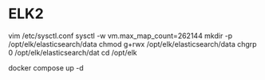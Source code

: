# ELK2
vim /etc/sysctl.conf
sysctl -w vm.max_map_count=262144
mkdir -p /opt/elk/elasticsearch/data
chmod g+rwx /opt/elk/elasticsearch/data
chgrp 0 /opt/elk/elasticsearch/dat
cd /opt/elk

docker compose up -d
